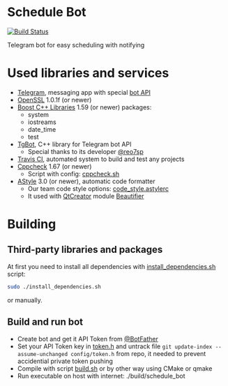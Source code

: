 # Schedule Bot
[![Build Status](https://travis-ci.org/uburuntu/schedule_bot.svg?branch=master)](https://travis-ci.org/uburuntu/schedule_bot)

Telegram bot for easy scheduling with notifying

# Used libraries and services
* [Telegram](https://telegram.org), messaging app with special [bot API](https://core.telegram.org/bots)
* [OpenSSL](https://www.openssl.org) 1.0.1f (or newer)
* [Boost C++ Libraries](http://www.boost.org) 1.59 (or newer) packages:
  * system
  * iostreams
  * date_time
  * test
* [TgBot](https://github.com/reo7sp/tgbot-cpp), C++ library for Telegram bot API
  * Special thanks to its developer [@reo7sp](https://github.com/reo7sp)
* [Travis CI](https://travis-ci.org/uburuntu/schedule_bot), automated system to build and test any projects
* [Cppcheck](http://cppcheck.sourceforge.net) 1.67 (or newer)
  * Script with config: [cppcheck.sh](https://github.com/uburuntu/schedule_bot/blob/master/cppcheck.sh)
* [AStyle](https://astyle.sourceforge.net) 3.0 (or newer), automatic code formatter
  * Our team code style options: [code_style.astylerc](https://github.com/uburuntu/schedule_bot/blob/master/config/code_style.astylerc)
  * It used with [QtCreator](https://www.qt.io/ide) module [Beautifier](http://doc.qt.io/qtcreator/creator-beautifier.html)

# Building
## Third-party libraries and packages
At first you need to install all dependencies with [install_dependencies.sh](https://github.com/uburuntu/schedule_bot/blob/master/install_dependencies.sh) script:
```sh
sudo ./install_dependencies.sh
```
or manually.

## Build and run bot
* Create bot and get it API Token from [@BotFather](https://t.me/BotFather)
* Set your API Token key in [token.h](https://github.com/uburuntu/schedule_bot/blob/master/config/token.h) and untrack file `git update-index --assume-unchanged config/token.h` from repo, it needed to prevent accidential private token pushing
* Compile with script [build.sh](https://github.com/uburuntu/schedule_bot/blob/master/build.sh) or by other way using CMake or qmake
* Run executable on host with internet: ./build/schedule_bot
